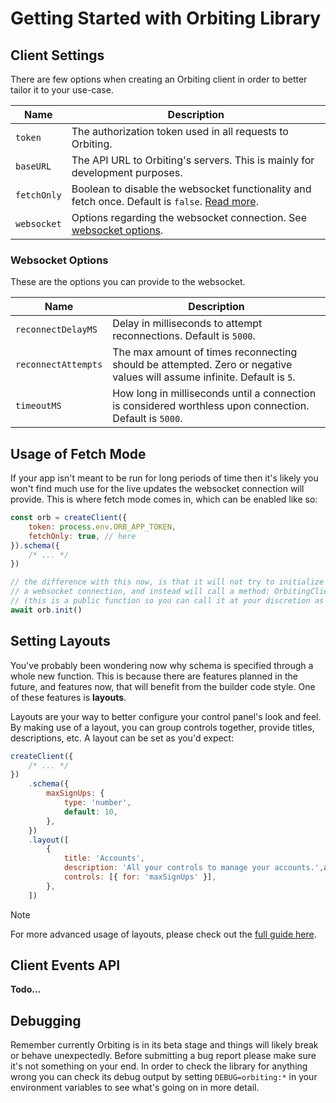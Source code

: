 # Getting Started with Orbiting Library

## Client Settings

There are few options when creating an Orbiting client in order to better tailor it to your use-case.

| Name        | Description                                                                                                           |
| ----------- | --------------------------------------------------------------------------------------------------------------------- |
| `token`     | The authorization token used in all requests to Orbiting.                                                             |
| `baseURL`   | The API URL to Orbiting's servers. This is mainly for development purposes.                                           |
| `fetchOnly` | Boolean to disable the websocket functionality and fetch once. Default is `false`. [Read more](#usage-of-fetch-mode). |
| `websocket` | Options regarding the websocket connection. See [websocket options](#websocket-options).                              |

### Websocket Options

These are the options you can provide to the websocket.

| Name                | Description                                                                                                             |
| ------------------- | ----------------------------------------------------------------------------------------------------------------------- |
| `reconnectDelayMS`  | Delay in milliseconds to attempt reconnections. Default is `5000`.                                                      |
| `reconnectAttempts` | The max amount of times reconnecting should be attempted. Zero or negative values will assume infinite. Default is `5`. |
| `timeoutMS`         | How long in milliseconds until a connection is considered worthless upon connection. Default is `5000`.                 |

## Usage of Fetch Mode

If your app isn't meant to be run for long periods of time then it's likely you won't find much use for the live updates the websocket connection will provide. This is where fetch mode comes in, which can be enabled like so:

```js
const orb = createClient({
    token: process.env.ORB_APP_TOKEN,
    fetchOnly: true, // here
}).schema({
    /* ... */
})

// the difference with this now, is that it will not try to initialize
// a websocket connection, and instead will call a method: OrbitingClient#fetchConfig
// (this is a public function so you can call it at your discretion as well)
await orb.init()
```

## Setting Layouts

You've probably been wondering now why schema is specified through a whole new function. This is because there are features planned in the future, and features now, that will benefit from the builder code style. One of these features is **layouts**.

Layouts are your way to better configure your control panel's look and feel. By making use of a layout, you can group controls together, provide titles, descriptions, etc. A layout can be set as you'd expect:

```js
createClient({
    /* ... */
})
    .schema({
        maxSignUps: {
            type: 'number',
            default: 10,
        },
    })
    .layout([
        {
            title: 'Accounts',
            description: 'All your controls to manage your accounts.',a
            controls: [{ for: 'maxSignUps' }],
        },
    ])
```

> [!NOTE]
> For more advanced usage of layouts, please check out the [full guide here](layout.md).

## Client Events API

**Todo...**

## Debugging

Remember currently Orbiting is in its beta stage and things will likely break or behave unexpectedly. Before submitting a bug report please make sure it's not something on your end. In order to check the library for anything wrong you can check its debug output by setting `DEBUG=orbiting:*` in your environment variables to see what's going on in more detail.
